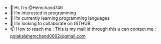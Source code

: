 - 👋 Hi, I’m @Hemchand746
- 👀 I’m interested in programming
- 🌱 I’m currently learning programming languages
- 💞️ I’m looking to collaborate on GITHUB
- 📫 How to reach me : This is my mail id through this u can contact me : polakalahemchand0602@gmail.com
